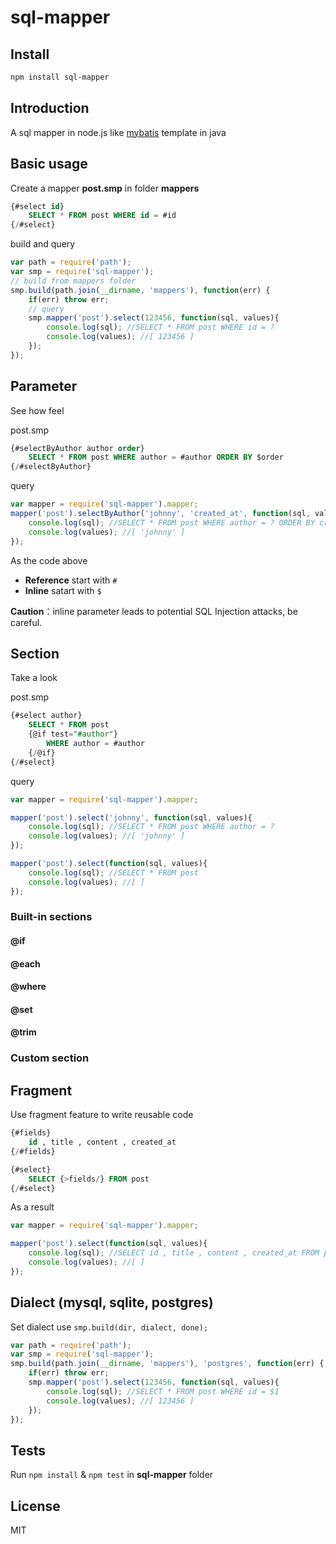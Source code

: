 # sql-mapper

## Install

```bash
npm install sql-mapper
```
## Introduction
A sql mapper in node.js like [mybatis](http://mybatis.org) template in java

## Basic usage

Create a mapper **post.smp** in folder **mappers**
```sql
{#select id}
    SELECT * FROM post WHERE id = #id
{/#select}
```

build and query
```js
var path = require('path');
var smp = require('sql-mapper');
// build from mappers folder
smp.build(path.join(__dirname, 'mappers'), function(err) {
    if(err) throw err;
    // query
    smp.mapper('post').select(123456, function(sql, values){
        console.log(sql); //SELECT * FROM post WHERE id = ?
        console.log(values); //[ 123456 ]
    });
});
```

## Parameter
See how feel

post.smp
```sql
{#selectByAuthor author order}
    SELECT * FROM post WHERE author = #author ORDER BY $order
{/#selectByAuthor}
```
query
```js
var mapper = require('sql-mapper').mapper;
mapper('post').selectByAuthor('johnny', 'created_at', function(sql, values){
    console.log(sql); //SELECT * FROM post WHERE author = ? ORDER BY created_at
    console.log(values); //[ 'johnny' ]
});
```
As the code above
* **Reference** start with `#`
* **Inline** satart with `$`

**Caution**：inline parameter leads to potential SQL Injection attacks, be careful.

## Section
Take a look

post.smp
```sql
{#select author}
    SELECT * FROM post
    {@if test="#author"}
        WHERE author = #author
    {/@if}
{/#select}
```
query
```js
var mapper = require('sql-mapper').mapper;

mapper('post').select('johnny', function(sql, values){
    console.log(sql); //SELECT * FROM post WHERE author = ?
    console.log(values); //[ 'johnny' ]
});

mapper('post').select(function(sql, values){
    console.log(sql); //SELECT * FROM post
    console.log(values); //[ ]
});
```

### Built-in sections
#### @if
#### @each
#### @where
#### @set
#### @trim

### Custom section

## Fragment
Use fragment feature to write reusable code

```sql
{#fields}
    id , title , content , created_at
{/#fields}

{#select}
    SELECT {>fields/} FROM post
{/#select}
```
As a result
```js
var mapper = require('sql-mapper').mapper;

mapper('post').select(function(sql, values){
    console.log(sql); //SELECT id , title , content , created_at FROM post
    console.log(values); //[ ]
});

```
## Dialect (mysql, sqlite, postgres)
Set dialect use `smp.build(dir, dialect, done);`
```js
var path = require('path');
var smp = require('sql-mapper');
smp.build(path.join(__dirname, 'mappers'), 'postgres', function(err) {
    if(err) throw err;
    smp.mapper('post').select(123456, function(sql, values){
        console.log(sql); //SELECT * FROM post WHERE id = $1
        console.log(values); //[ 123456 ]
    });
});
```

## Tests
Run `npm install` & `npm test` in **sql-mapper** folder

## License
MIT